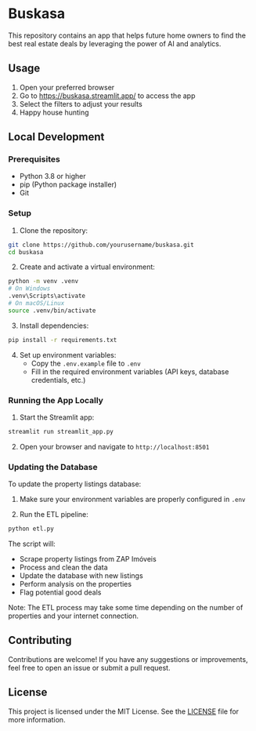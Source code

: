 # Buskasa

This repository contains an app that helps future home owners to find the best real estate deals by leveraging the power of AI and analytics.

## Usage

1. Open your preferred browser
2. Go to https://buskasa.streamlit.app/ to access the app
3. Select the filters to adjust your results
4. Happy house hunting

## Local Development

### Prerequisites

- Python 3.8 or higher
- pip (Python package installer)
- Git

### Setup

1. Clone the repository:
```bash
git clone https://github.com/yourusername/buskasa.git
cd buskasa
```

2. Create and activate a virtual environment:
```bash
python -m venv .venv
# On Windows
.venv\Scripts\activate
# On macOS/Linux
source .venv/bin/activate
```

3. Install dependencies:
```bash
pip install -r requirements.txt
```

4. Set up environment variables:
   - Copy the `.env.example` file to `.env`
   - Fill in the required environment variables (API keys, database credentials, etc.)

### Running the App Locally

1. Start the Streamlit app:
```bash
streamlit run streamlit_app.py
```

2. Open your browser and navigate to `http://localhost:8501`

### Updating the Database

To update the property listings database:

1. Make sure your environment variables are properly configured in `.env`

2. Run the ETL pipeline:
```bash
python etl.py
```

The script will:
- Scrape property listings from ZAP Imóveis
- Process and clean the data
- Update the database with new listings
- Perform analysis on the properties
- Flag potential good deals

Note: The ETL process may take some time depending on the number of properties and your internet connection.

## Contributing

Contributions are welcome! If you have any suggestions or improvements, feel free to open an issue or submit a pull request.

## License

This project is licensed under the MIT License. See the [LICENSE](LICENSE) file for more information.
